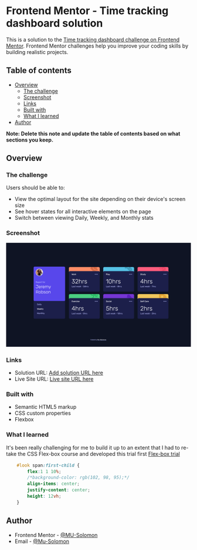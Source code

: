# Frontend Mentor - Time tracking dashboard solution

This is a solution to the [Time tracking dashboard challenge on Frontend Mentor](https://www.frontendmentor.io/challenges/time-tracking-dashboard-UIQ7167Jw). Frontend Mentor challenges help you improve your coding skills by building realistic projects. 

## Table of contents

- [Overview](#overview)
  - [The challenge](#the-challenge)
  - [Screenshot](#screenshot)
  - [Links](#links)
  - [Built with](#built-with)
  - [What I learned](#what-i-learned)
- [Author](#author)

**Note: Delete this note and update the table of contents based on what sections you keep.**

## Overview

### The challenge

Users should be able to:

- View the optimal layout for the site depending on their device's screen size
- See hover states for all interactive elements on the page
- Switch between viewing Daily, Weekly, and Monthly stats

### Screenshot

![](./screenshot.png)


### Links

- Solution URL: [Add solution URL here](https://your-solution-url.com)
- Live Site URL: [Live site URL here](https://solomon-time-track.netlify.app/)

### Built with

- Semantic HTML5 markup
- CSS custom properties
- Flexbox


### What I learned

It's been really challenging for me to build it up to an extent that I had to re-take the CSS Flex-box course and developed this trial first [Flex-box trial]()

```css
    #look span:first-child {
        flex:1 1 10%;
        /*background-color: rgb(102, 98, 95);*/
        align-items: center;
        justify-content: center;
        height: 12vh;
    }
```



## Author

- Frontend Mentor - [@MU-Solomon](https://www.frontendmentor.io/profile/Mu-Solomon)
- Email - [@Mu-Solomon](mailto:musolomoni@gmail.com)
